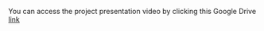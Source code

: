 You can access the project presentation video by clicking this Google Drive [link](https://drive.google.com/file/d/1U3AXFEoQz3YZDS0cAj1p1AdiZztBQCGa/view?usp=sharing)
